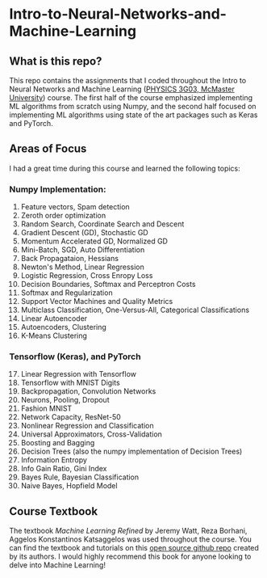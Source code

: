 # Intro-to-Neural-Networks-and-Machine-Learning

## What is this repo?
This repo contains the assignments that I coded throughout the Intro to Neural Networks and Machine Learning ([PHYSICS 3G03, McMaster University](https://academiccalendars.romcmaster.ca/preview_course_nopop.php?catoid=41&coid=222058)) course. The first half of the course emphasized implementing ML algorithms from scratch using Numpy, and the second half focused on implementing ML algorithms using state of the art packages such as Keras and PyTorch.

## Areas of Focus 
I had a great time during this course and learned the following topics:
### Numpy Implementation:
1. Feature vectors, Spam detection
2. Zeroth order optimization
3. Random Search, Coordinate Search and Descent
4. Gradient Descent (GD), Stochastic GD
5. Momentum Accelerated GD, Normalized GD
6. Mini-Batch, SGD, Auto Differentiation
7. Back Propagataion, Hessians
8. Newton's Method, Linear Regression
9. Logistic Regression, Cross Enropy Loss
10. Decision Boundaries, Softmax and Perceptron Costs
11. Softmax and Regularization
12. Support Vector Machines and Quality Metrics
13. Multiclass Classification, One-Versus-All, Categorical Classifications
14. Linear Autoencoder
15. Autoencoders, Clustering
16. K-Means Clustering
### Tensorflow (Keras), and PyTorch
17. Linear Regression with Tensorflow
18. Tensorflow with MNIST Digits
19. Backpropagation, Convolution Networks
20. Neurons, Pooling, Dropout
21. Fashion MNIST
22. Network Capacity, ResNet-50
23. Nonlinear Regression and Classification
24. Universal Approximators, Cross-Validation
25. Boosting and Bagging
26. Decision Trees (also the numpy implementation of Decision Trees)
27. Information Entropy
28. Info Gain Ratio, Gini Index
29. Bayes Rule, Bayesian Classification
30. Naive Bayes, Hopfield Model

## Course Textbook
The textbook *Machine Learning Refined* by Jeremy Watt, Reza Borhani, Aggelos Konstantinos Katsaggelos was used throughout the course. You can find the textbook and tutorials on this [open source github repo](https://github.com/jermwatt/machine_learning_refined) created by its authors. I would highly recommend this book for anyone looking to delve into Machine Learning! 
